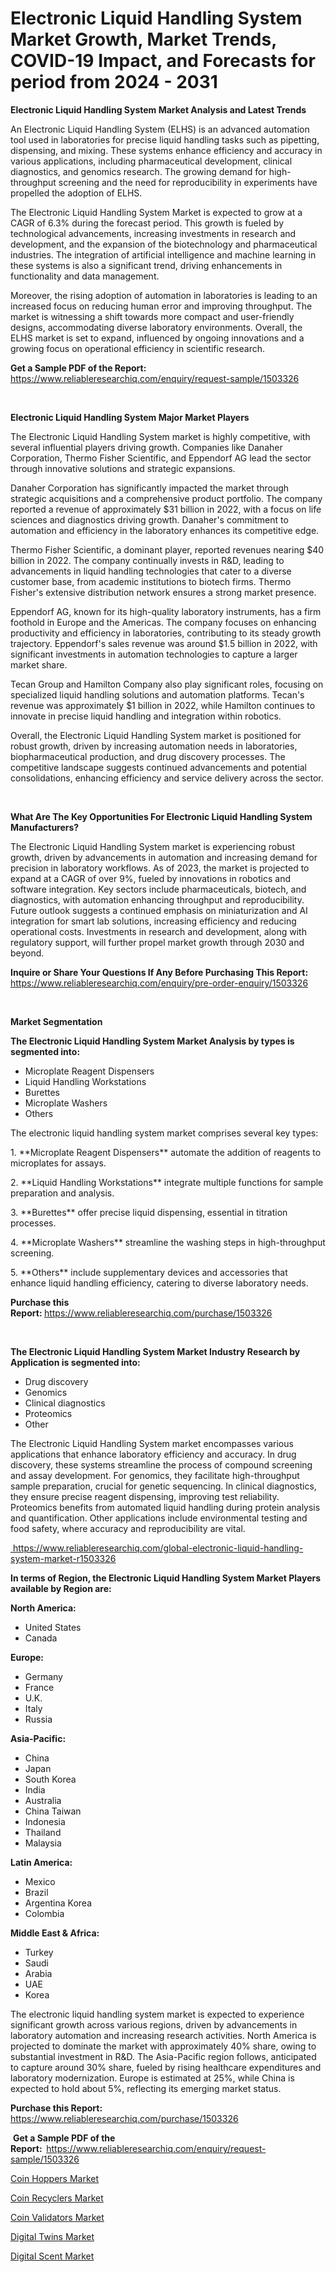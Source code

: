 <p><h1>Electronic Liquid Handling System Market Growth, Market Trends, COVID-19 Impact, and Forecasts for period from 2024 - 2031</h1></p><p><strong>Electronic Liquid Handling System Market Analysis and Latest Trends</strong></p>
<p><p>An Electronic Liquid Handling System (ELHS) is an advanced automation tool used in laboratories for precise liquid handling tasks such as pipetting, dispensing, and mixing. These systems enhance efficiency and accuracy in various applications, including pharmaceutical development, clinical diagnostics, and genomics research. The growing demand for high-throughput screening and the need for reproducibility in experiments have propelled the adoption of ELHS.</p><p>The Electronic Liquid Handling System Market is expected to grow at a CAGR of 6.3% during the forecast period. This growth is fueled by technological advancements, increasing investments in research and development, and the expansion of the biotechnology and pharmaceutical industries. The integration of artificial intelligence and machine learning in these systems is also a significant trend, driving enhancements in functionality and data management.</p><p>Moreover, the rising adoption of automation in laboratories is leading to an increased focus on reducing human error and improving throughput. The market is witnessing a shift towards more compact and user-friendly designs, accommodating diverse laboratory environments. Overall, the ELHS market is set to expand, influenced by ongoing innovations and a growing focus on operational efficiency in scientific research.</p></p>
<p><strong>Get a Sample PDF of the Report:&nbsp;</strong> <a href="https://www.reliableresearchiq.com/enquiry/request-sample/1503326?utm_campaign=100&utm_medium=2&utm_source=Github&utm_content=ia&utm_term=18112024&utm_id=electronic-liquid-handling-system">https://www.reliableresearchiq.com/enquiry/request-sample/1503326</a></p>
<p>&nbsp;</p>
<p><strong>Electronic Liquid Handling System Major Market Players</strong></p>
<p><p>The Electronic Liquid Handling System market is highly competitive, with several influential players driving growth. Companies like Danaher Corporation, Thermo Fisher Scientific, and Eppendorf AG lead the sector through innovative solutions and strategic expansions.</p><p>Danaher Corporation has significantly impacted the market through strategic acquisitions and a comprehensive product portfolio. The company reported a revenue of approximately $31 billion in 2022, with a focus on life sciences and diagnostics driving growth. Danaher's commitment to automation and efficiency in the laboratory enhances its competitive edge.</p><p>Thermo Fisher Scientific, a dominant player, reported revenues nearing $40 billion in 2022. The company continually invests in R&D, leading to advancements in liquid handling technologies that cater to a diverse customer base, from academic institutions to biotech firms. Thermo Fisher's extensive distribution network ensures a strong market presence.</p><p>Eppendorf AG, known for its high-quality laboratory instruments, has a firm foothold in Europe and the Americas. The company focuses on enhancing productivity and efficiency in laboratories, contributing to its steady growth trajectory. Eppendorf's sales revenue was around $1.5 billion in 2022, with significant investments in automation technologies to capture a larger market share.</p><p>Tecan Group and Hamilton Company also play significant roles, focusing on specialized liquid handling solutions and automation platforms. Tecan's revenue was approximately $1 billion in 2022, while Hamilton continues to innovate in precise liquid handling and integration within robotics.</p><p>Overall, the Electronic Liquid Handling System market is positioned for robust growth, driven by increasing automation needs in laboratories, biopharmaceutical production, and drug discovery processes. The competitive landscape suggests continued advancements and potential consolidations, enhancing efficiency and service delivery across the sector.</p></p>
<p>&nbsp;</p>
<p><strong>What Are The Key Opportunities For Electronic Liquid Handling System Manufacturers?</strong></p>
<p><p>The Electronic Liquid Handling System market is experiencing robust growth, driven by advancements in automation and increasing demand for precision in laboratory workflows. As of 2023, the market is projected to expand at a CAGR of over 9%, fueled by innovations in robotics and software integration. Key sectors include pharmaceuticals, biotech, and diagnostics, with automation enhancing throughput and reproducibility. Future outlook suggests a continued emphasis on miniaturization and AI integration for smart lab solutions, increasing efficiency and reducing operational costs. Investments in research and development, along with regulatory support, will further propel market growth through 2030 and beyond.</p></p>
<p><strong>Inquire or Share Your Questions If Any Before Purchasing This Report:</strong> <a href="https://www.reliableresearchiq.com/enquiry/pre-order-enquiry/1503326?utm_campaign=100&utm_medium=2&utm_source=Github&utm_content=ia&utm_term=18112024&utm_id=electronic-liquid-handling-system">https://www.reliableresearchiq.com/enquiry/pre-order-enquiry/1503326</a></p>
<p>&nbsp;</p>
<p><strong>Market Segmentation</strong></p>
<p><strong>The Electronic Liquid Handling System Market Analysis by types is segmented into:</strong></p>
<p><ul><li>Microplate Reagent Dispensers</li><li>Liquid Handling Workstations</li><li>Burettes</li><li>Microplate Washers</li><li>Others</li></ul></p>
<p><p>The electronic liquid handling system market comprises several key types: </p><p>1. **Microplate Reagent Dispensers** automate the addition of reagents to microplates for assays.  </p><p>2. **Liquid Handling Workstations** integrate multiple functions for sample preparation and analysis.  </p><p>3. **Burettes** offer precise liquid dispensing, essential in titration processes.  </p><p>4. **Microplate Washers** streamline the washing steps in high-throughput screening.  </p><p>5. **Others** include supplementary devices and accessories that enhance liquid handling efficiency, catering to diverse laboratory needs.</p></p>
<p><strong>Purchase this Report:&nbsp;</strong><a href="https://www.reliableresearchiq.com/purchase/1503326?utm_campaign=100&utm_medium=2&utm_source=Github&utm_content=ia&utm_term=18112024&utm_id=electronic-liquid-handling-system">https://www.reliableresearchiq.com/purchase/1503326</a></p>
<p>&nbsp;</p>
<p><strong>The Electronic Liquid Handling System Market Industry Research by Application is segmented into:</strong></p>
<p><ul><li>Drug discovery</li><li>Genomics</li><li>Clinical diagnostics</li><li>Proteomics</li><li>Other</li></ul></p>
<p><p>The Electronic Liquid Handling System market encompasses various applications that enhance laboratory efficiency and accuracy. In drug discovery, these systems streamline the process of compound screening and assay development. For genomics, they facilitate high-throughput sample preparation, crucial for genetic sequencing. In clinical diagnostics, they ensure precise reagent dispensing, improving test reliability. Proteomics benefits from automated liquid handling during protein analysis and quantification. Other applications include environmental testing and food safety, where accuracy and reproducibility are vital.</p></p>
<p><a href="https://www.reliableresearchiq.com/global-electronic-liquid-handling-system-market-r1503326?utm_campaign=100&utm_medium=2&utm_source=Github&utm_content=ia&utm_term=18112024&utm_id=electronic-liquid-handling-system">&nbsp;https://www.reliableresearchiq.com/global-electronic-liquid-handling-system-market-r1503326</a></p>
<p><strong>In terms of Region, the Electronic Liquid Handling System Market Players available by Region are:</strong></p>
<p>
    <p> <strong> North America: </strong>
        <ul>
            <li>United States</li>
            <li>Canada</li>
        </ul>
        </p> 
    <p> <strong> Europe: </strong>
        <ul>
            <li>Germany</li>
            <li>France</li>
            <li>U.K.</li>
            <li>Italy</li>
            <li>Russia</li>
        </ul>
        </p> 
    <p> <strong> Asia-Pacific: </strong>
        <ul>
            <li>China</li>
            <li>Japan</li>
            <li>South Korea</li>
            <li>India</li>
            <li>Australia</li>
            <li>China Taiwan</li>
            <li>Indonesia</li>
            <li>Thailand</li>
            <li>Malaysia</li>
        </ul>
        </p> 
    <p> <strong> Latin America: </strong>
        <ul>
            <li>Mexico</li>
            <li>Brazil</li>
            <li>Argentina Korea</li>
            <li>Colombia</li>
        </ul>
        </p> 
    <p> <strong> Middle East & Africa: </strong>
        <ul>
            <li>Turkey</li>
            <li>Saudi</li>
            <li>Arabia</li>
            <li>UAE</li>
            <li>Korea</li>
        </ul>
    </p>
    </p>
<p><p>The electronic liquid handling system market is expected to experience significant growth across various regions, driven by advancements in laboratory automation and increasing research activities. North America is projected to dominate the market with approximately 40% share, owing to substantial investment in R&D. The Asia-Pacific region follows, anticipated to capture around 30% share, fueled by rising healthcare expenditures and laboratory modernization. Europe is estimated at 25%, while China is expected to hold about 5%, reflecting its emerging market status.</p></p>
<p><strong>Purchase this Report: </strong><a href="https://www.reliableresearchiq.com/purchase/1503326?utm_campaign=100&utm_medium=2&utm_source=Github&utm_content=ia&utm_term=18112024&utm_id=electronic-liquid-handling-system">https://www.reliableresearchiq.com/purchase/1503326</a></p>
<p>&nbsp;<strong>Get a Sample PDF of the Report:&nbsp;&nbsp;</strong><a href="https://www.reliableresearchiq.com/enquiry/request-sample/1503326?utm_campaign=100&utm_medium=2&utm_source=Github&utm_content=ia&utm_term=18112024&utm_id=electronic-liquid-handling-system">https://www.reliableresearchiq.com/enquiry/request-sample/1503326</a></p>
<p><strong></strong></p>
<p><p><a href="https://www.linkedin.com/pulse/evaluating-coin-hoppers-market-trends-growth-opportunities-uk54c?utm_campaign=100&utm_medium=2&utm_source=Github&utm_content=ia&utm_term=18112024&utm_id=electronic-liquid-handling-system">Coin Hoppers Market</a></p><p><a href="https://www.linkedin.com/pulse/coin-recyclers-market-velocity-108-cagr-trajectory-2024-2031-yg48c?utm_campaign=100&utm_medium=2&utm_source=Github&utm_content=ia&utm_term=18112024&utm_id=electronic-liquid-handling-system">Coin Recyclers Market</a></p><p><a href="https://www.linkedin.com/pulse/coin-validators-market-emerging-trends-future-prospects-period-ohc1c?utm_campaign=100&utm_medium=2&utm_source=Github&utm_content=ia&utm_term=18112024&utm_id=electronic-liquid-handling-system">Coin Validators Market</a></p><p><a href="https://issuu.com/reportprime-2/docs/digital-twins-market-size-2030.pptx_aa04abae83a85a?utm_campaign=100&utm_medium=2&utm_source=Github&utm_content=ia&utm_term=18112024&utm_id=electronic-liquid-handling-system">Digital Twins Market</a></p><p><a href="https://issuu.com/reportprime-2/docs/digital-scent-market-size-2030.pptx_ee2f0af95cc18a?utm_campaign=100&utm_medium=2&utm_source=Github&utm_content=ia&utm_term=18112024&utm_id=electronic-liquid-handling-system">Digital Scent Market</a></p></p>